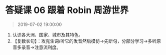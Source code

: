 # 答疑课 06 跟着 Robin 周游世界

>2019-07-02 19:00:00

1. 认识各大洲、国家、城市及其特色。
2. 【复数长句】：攻克生词/听它的发音然后模仿->先断句，分部分学习->多听原音多录音->注意流利度。
